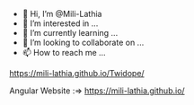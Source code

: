 - 👋 Hi, I’m @Mili-Lathia
- 👀 I’m interested in ...
- 🌱 I’m currently learning ...
- 💞️ I’m looking to collaborate on ...
- 📫 How to reach me ...

https://mili-lathia.github.io/Twidope/

Angular Website :=> https://mili-lathia.github.io/

<!---
Mili-Lathia/Mili-Lathia is a ✨ special ✨ repository because its `README.md` (this file) appears on your GitHub profile.
You can click the Preview link to take a look at your changes.
--->
